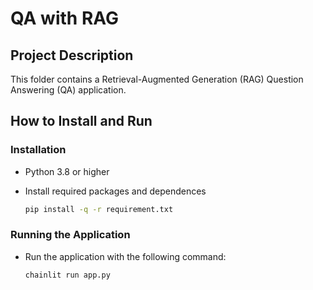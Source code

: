 # QA with RAG

## Project Description
This folder contains a Retrieval-Augmented Generation (RAG) Question Answering (QA) application. 

## How to Install and Run

### Installation
- Python 3.8 or higher
- Install required packages and dependences

  ```bash
  pip install -q -r requirement.txt
  ```

### Running the Application
- Run the application with the following command:

    ```bash
    chainlit run app.py